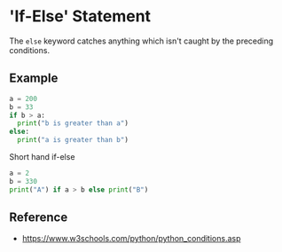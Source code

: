 # 'If-Else' Statement
The `else` keyword catches anything which isn't caught by the preceding conditions.

## Example
```python
a = 200
b = 33
if b > a:
  print("b is greater than a")
else:
  print("a is greater than b")
```

Short hand if-else
```python
a = 2
b = 330
print("A") if a > b else print("B")
```

## Reference
- https://www.w3schools.com/python/python_conditions.asp
